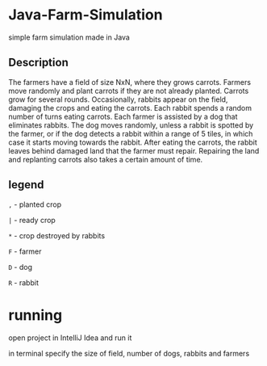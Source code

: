 # Java-Farm-Simulation
simple farm simulation made in Java

## Description
The farmers have a field of size NxN, where they grows carrots. Farmers move randomly and plant carrots if they are not already planted. Carrots grow for several rounds. Occasionally, rabbits appear on the field, damaging the crops and eating the carrots. Each rabbit spends a random number of turns eating carrots. Each farmer is assisted by a dog that eliminates rabbits. The dog moves randomly, unless a rabbit is spotted by the farmer, or if the dog detects a rabbit within a range of 5 tiles, in which case it starts moving towards the rabbit. After eating the carrots, the rabbit leaves behind damaged land that the farmer must repair. Repairing the land and replanting carrots also takes a certain amount of time.

## legend

`,` - planted crop

`|` - ready crop

`*` - crop destroyed by rabbits

`F` - farmer

`D` - dog

`R` - rabbit 

# running
open project in IntelliJ Idea and run it

in terminal specify the size of field, number of dogs, rabbits and farmers